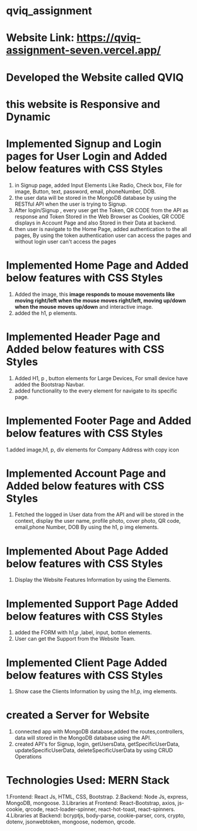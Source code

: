 # qviq_assignment
# Website Link: https://qviq-assignment-seven.vercel.app/

# Developed the Website called QVIQ
# this website is Responsive and Dynamic 

# Implemented Signup and Login pages for User Login and Added below features with CSS Styles
1. in Signup page,  added Input Elements Like Radio, Check box, File for image, Button, text, password, email, phoneNumber, DOB.
2. the user data will be stored in the MongoDB database by using the RESTful API when the user is trying to Signup.
3. After login/Signup , every user get the Token, QR CODE from the API as response and Token Stored in the Web Browser as Cookies, QR CODE displays in Account Page and also Stored in their Data at backend.
4. then user is navigate to the Home Page, added authentication to the all pages, By using the token authentication user can access the pages and without login user can't access the pages

# Implemented Home Page and Added below features with CSS Styles
1. Added the image, this **image responds to mouse movements like moving right/left when the mouse moves right/left, moving up/down when the mouse moves up/down** and interactive image.
2. added the h1, p elements.

# Implemented Header Page and Added below features with CSS Styles
1. Added H1, p , button elements for Large Devices, For small device have added the Bootstrap Navbar.
2. added functionality to the every element for navigate to its specific page.

# Implemented Footer Page and Added below features with CSS Styles
1.added image,h1, p, div elements for Company Address with copy icon

# Implemented Account Page and Added below features with CSS Styles
1. Fetched the logged in User data from the API and will be stored in the context, display the user name, profile photo, cover photo, QR code, email,phone Number, DOB By using the h1, p img elements.

# Implemented About Page Added below features with CSS Styles
1. Display the Website Features Information by using the Elements.
# Implemented Support Page Added below features with CSS Styles
1. added the FORM with h1,p ,label, input, botton elements.
2. User can get the Support from the Website Team.

# Implemented Client Page Added below features with CSS Styles
1. Show case the Clients Information by using the h1,p, img elements.

# created a Server for Website
1. connected app with MongoDB database,added the routes,controllers, data will stored in the MongoDB database using the API.
2. created API's for Signup, login, getUsersData, getSpecificUserData, updateSpecificUserData, deleteSpecificUserData by using CRUD Operations

# Technologies Used: MERN Stack
1.Frontend: React Js, HTML, CSS, Bootstrap.
2.Backend: Node Js, express, MongoDB, mongoose.
3.Libraries at Frontend: React-Bootstrap, axios, js-cookie, qrcode, react-loader-spinner, react-hot-toast, react-spinners.
4.Libraries at Backend: bcryptjs, body-parse, cookie-parser, cors, crypto, dotenv, jsonwebtoken, mongoose, nodemon, qrcode.


